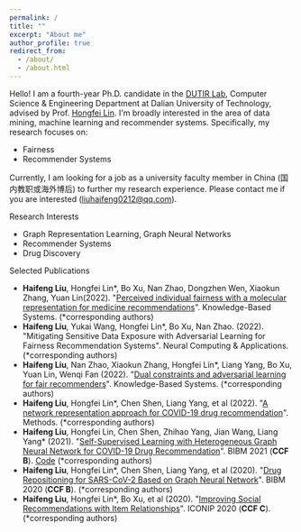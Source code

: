 ```yaml
---
permalink: /
title: ""
excerpt: "About me"
author_profile: true
redirect_from: 
  - /about/
  - /about.html
---
```

Hello! I am a fourth-year Ph.D. candidate in the [DUTIR Lab](https://ir.dlut.edu.cn/), Computer Science & Engineering Department at Dalian University of Technology, advised by Prof. [Hongfei Lin](http://faculty.dlut.edu.cn/linhongfei/zh_CN/index.htm). 
I'm broadly interested in the area of data mining, machine learning and recommender systems. Specifically, my research focuses on:

* Fairness
* Recommender Systems

<!--<span style="color:red">What's New</span>-->


<!--* <span style="color:red">New!!</span> Our paper "[Learning interpretable cellular and gene signature embeddings from single-cell transcriptomic data](https://www.biorxiv.org/content/10.1101/2021.01.13.426593v1.full)", collaborated with Prof. Yue Li at McGill Univesity, has been accepted to [Nature Communications](https://www.nature.com/ncomms/). Congrats to the leading author Yifan Zhao and Huiyu Cai.-->  

Currently, I am looking for a job as a university faculty member in China (国内教职或海外博后) to further my research experience. Please contact me if you are interested (liuhaifeng0212@qq.com).


Research Interests
<!--======-->
* Graph Representation Learning, Graph Neural Networks
* Recommender Systems
* Drug Discovery

<!--Recent Papers-->
<!--======-->
<!--* <span style="color:red">New!!</span> Chence Shi, Shitong Luo, Minkai Xu, Jian Tang. "[Learning Gradient Fields for Molecular Conformation Generation]()", to appear at ICML'21.-->  

<!--* <span style="color:red">New!!</span> Minkai Xu, Wujie Wang, Shitong Luo, Chence Shi, Yoshua Bengio, Rafael Gomez-Bombarelli, Jian Tang. "[An End-to-End Framework for Molecular Conformation Generation via Bilevel Programming]()", to appear at ICML'21.-->  


Selected Publications
<!--======-->
* <b>Haifeng Liu</b>, Hongfei Lin\*, Bo Xu, Nan Zhao, Dongzhen Wen, Xiaokun Zhang, Yuan Lin(2022). "[Perceived individual fairness with a molecular representation for medicine recommendations](https://www.sciencedirect.com/science/article/pii/S0950705122003550)". Knowledge-Based Systems. (*corresponding authors)<span style="color:red"></span>
* <b>Haifeng Liu</b>, Yukai Wang, Hongfei Lin\*, Bo Xu, Nan Zhao. (2022). "Mitigating Sensitive Data Exposure with Adversarial Learning for Fairness Recommendation Systems". Neural Computing & Applications. (*corresponding authors)
* <b>Haifeng Liu</b>, Nan Zhao, Xiaokun Zhang, Hongfei Lin\*, Liang Yang, Bo Xu, Yuan Lin, Wenqi Fan (2022). "[Dual constraints and adversarial learning for fair recommenders](https://www.sciencedirect.com/science/article/pii/S0950705121011424)". Knowledge-Based Systems. (*corresponding authors)<span style="color:red"></span>
* <b>Haifeng Liu</b>, Hongfei Lin\*, Chen Shen, Liang Yang, et al (2022). "[A network representation approach for COVID-19 drug recommendation](https://www.sciencedirect.com/science/article/pii/S1046202321002231)". Methods. (*corresponding authors)<span style="color:red"></span>
* <b>Haifeng Liu</b>, Hongfei Lin, Chen Shen, Zhihao Yang, Jian Wang, Liang Yang\*  (2021). "[Self-Supervised Learning with Heterogeneous Graph Neural Network for COVID-19 Drug Recommendation](https://ieeexplore.ieee.org/abstract/document/9669340)". BIBM 2021 (<b>CCF B</b>). [Code](https://github.com/liuhaifeng0212/Drug2Cov) (*corresponding authors)<span style="color:red"></span>
* <b>Haifeng Liu</b>, Hongfei Lin\*, Chen Shen, Liang Yang, et al (2020). "[Drug Repositioning for SARS-CoV-2 Based on Graph Neural Network](https://ieeexplore.ieee.org/abstract/document/9313236)". BIBM 2020 (<b>CCF B</b>). (*corresponding authors)<span style="color:red"></span>
* <b>Haifeng Liu</b>, Hongfei Lin\*, Bo Xu, et al (2020). "[Improving Social Recommendations with Item Relationships](https://link.springer.com/chapter/10.1007/978-3-030-63820-7_87)". ICONIP 2020 (<b>CCF C</b>). (*corresponding authors)<span style="color:red"></span>


<!--* Jian Tang, Meng Qu, and Qiaozhu Mei. [PTE: Predictive Text Embedding through Large-scale Heterogeneous Text Networks](https://arxiv.org/abs/1508.00200). KDD'15. \[[code](https://github.com/mnqu/PTE)\]-->

<!--* Jian Tang, Meng Qu, Mingzhe Wang, Ming Zhang, Jun Yan and Qiaozhu Mei. [LINE: Large-scale Information Network Embedding](https://arxiv.org/abs/1503.03578). WWW'15. \[[code](https://github.com/tangjianpku/LINE)\] <span style="color:red">(Most cited paper in WWW'15)</span>-->

<!--* Jian Tang, Zhaoshi Meng, XuanLong Nguyen, Qiaozhu Mei and Ming Zhang. [Understanding the limiting factors of topic modeling via posterior contraction analysis](http://proceedings.mlr.press/v32/tang14.pdf). In proceedings of the 31st International Conference on Machine Learning (ICML), Beijing, June 2014. <span style="color:red">(Best paper award, 1/1500)</span>-->
